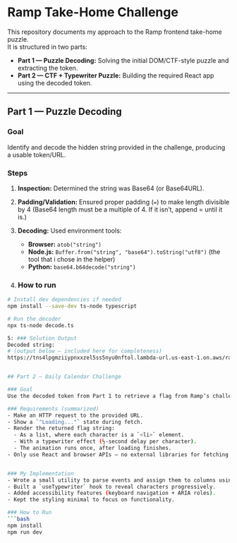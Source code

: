 # Ramp Take-Home Challenge

This repository documents my approach to the Ramp frontend take-home puzzle.  
It is structured in two parts:

- **Part 1 — Puzzle Decoding:** Solving the initial DOM/CTF-style puzzle and extracting the token.  
- **Part 2 — CTF + Typewriter Puzzle:** Building the required React app using the decoded token.

---

## Part 1 — Puzzle Decoding

### Goal
Identify and decode the hidden string provided in the challenge, producing a usable token/URL.

### Steps
1. **Inspection:** Determined the string was Base64 (or Base64URL).
2. **Padding/Validation:** Ensured proper padding (`=`) to make length divisible by 4 (Base64 length must be a multiple of 4. If it isn’t, append = until it is.)
3. **Decoding:** Used environment tools:
   - **Browser:** `atob("string")`
   - **Node.js:** `Buffer.from("string", "base64").toString("utf8")` (the tool that i chose in the helper)
   - **Python:** `base64.b64decode("string")`

4. ### How to run
```bash
# Install dev dependencies if needed
npm install --save-dev ts-node typescript

# Run the decoder
npx ts-node decode.ts

5: ### Solution Output
Decoded string:
# (output below — included here for completeness)
https://tns4lpgmziiypnxxzel5ss5nyu0nftol.lambda-url.us-east-1.on.aws/ramp-challenge-instructions/


## Part 2 — Daily Calendar Challenge

### Goal
Use the decoded token from Part 1 to retrieve a flag from Ramp’s challenge endpoint and render it in a React application according to the given requirements.

### Requirements (summarized)
- Make an HTTP request to the provided URL.  
- Show a `"Loading..."` state during fetch.  
- Render the returned flag string:
  - As a list, where each character is a `<li>` element.  
  - With a typewriter effect (½-second delay per character).  
  - The animation runs once, after loading finishes.  
- Only use React and browser APIs — no external libraries for fetching or animation.  


### My Implementation
- Wrote a small utility to parse events and assign them to columns using an interval-partitioning algorithm.  
- Built a `useTypewriter` hook to reveal characters progressively.  
- Added accessibility features (keyboard navigation + ARIA roles).  
- Kept the styling minimal to focus on functionality.  

### How to Run
```bash
npm install
npm run dev


